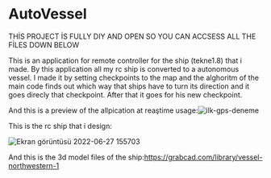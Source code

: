 # AutoVessel

THİS PROJECT İS FULLY DIY AND OPEN SO YOU CAN ACCSESS ALL THE FİLES DOWN BELOW

 This is an application for remote controller for the ship (tekne1.8) that i made. By this application all my rc ship is converted to a autonomous vessel.
I made it by setting checkpoints to the map and the alghoritm of the main code finds out which way that ships have to turn its direction and it goes direcly 
that checkpoint. After that it goes for his new checkpoint.

And this is a preview of the allpication at reaştime usage:![ilk-gps-deneme](https://user-images.githubusercontent.com/60060887/175944577-5d8bb299-12f0-4a03-9951-7c7fdcae1ead.jpeg)




This is the rc ship that i design:

![Ekran görüntüsü 2022-06-27 155703](https://user-images.githubusercontent.com/60060887/175946997-672b38c1-63eb-4b6d-a39c-d6e56f431773.png)



And this is the 3d model files of the ship:https://grabcad.com/library/vessel-northwestern-1 


